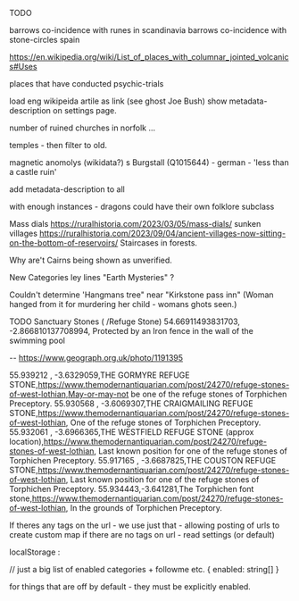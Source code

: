 TODO

barrows co-incidence with runes in scandinavia
barrows co-incidence with stone-circles spain

https://en.wikipedia.org/wiki/List_of_places_with_columnar_jointed_volcanics#Uses

places that have conducted psychic-trials

load eng wikipeida artile as link (see ghost Joe Bush)
show metadata-description on settings page.

number of ruined churches in norfolk ...

temples - then filter to old.

magnetic anomolys (wikidata?)
s
Burgstall (Q1015644) - german - 'less than a castle ruin'

add metadata-description to all

with enough instances - dragons could have their own folklore subclass

Mass dials https://ruralhistoria.com/2023/03/05/mass-dials/
sunken villages https://ruralhistoria.com/2023/09/04/ancient-villages-now-sitting-on-the-bottom-of-reservoirs/
Staircases in forests.

Why are't Cairns being shown as unverified.

New Categories
ley lines
"Earth Mysteries" ?

Couldn't determine 'Hangmans tree" near "Kirkstone pass inn"
(Woman hanged from it for murdering her child - womans ghots seen.)

TODO Sanctuary Stones ( /Refuge Stone)
54.66911493831703, -2.866810137708994, Protected by an Iron fence in the wall of the swimming pool

-- https://www.geograph.org.uk/photo/1191395

55.939212 , -3.6329059,THE GORMYRE REFUGE STONE,https://www.themodernantiquarian.com/post/24270/refuge-stones-of-west-lothian,May-or-may-not be one of the refuge stones of Torphichen Preceptory.
55.930568 , -3.6069307,THE CRAIGMAILING REFUGE STONE,https://www.themodernantiquarian.com/post/24270/refuge-stones-of-west-lothian, One of the refuge stones of Torphichen Preceptory.
55.932061 , -3.6966365,THE WESTFIELD REFUGE STONE (approx location),https://www.themodernantiquarian.com/post/24270/refuge-stones-of-west-lothian, Last known position for one of the refuge stones of Torphichen Preceptory.
55.917165 , -3.6687825,THE COUSTON REFUGE STONE,https://www.themodernantiquarian.com/post/24270/refuge-stones-of-west-lothian, Last known position for one of the refuge stones of Torphichen Preceptory.
55.934443,-3.641281,The Torphichen font stone,https://www.themodernantiquarian.com/post/24270/refuge-stones-of-west-lothian, In the grounds of Torphichen Preceptory.

If theres any tags on the url - we use just that - allowing posting of urls to create custom map
if there are no tags on url - read settings (or default)

localStorage :

// just a big list of enabled categories + followme etc.
{
enabled: string[]
}

for things that are off by default - they must be explicitly enabled.
